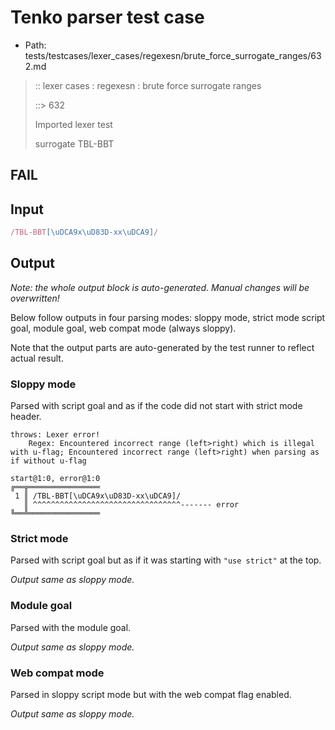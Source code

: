 # Tenko parser test case

- Path: tests/testcases/lexer_cases/regexesn/brute_force_surrogate_ranges/632.md

> :: lexer cases : regexesn : brute force surrogate ranges
>
> ::> 632
>
> Imported lexer test
>
> surrogate TBL-BBT

## FAIL

## Input

`````js
/TBL-BBT[\uDCA9x\uD83D-xx\uDCA9]/
`````

## Output

_Note: the whole output block is auto-generated. Manual changes will be overwritten!_

Below follow outputs in four parsing modes: sloppy mode, strict mode script goal, module goal, web compat mode (always sloppy).

Note that the output parts are auto-generated by the test runner to reflect actual result.

### Sloppy mode

Parsed with script goal and as if the code did not start with strict mode header.

`````
throws: Lexer error!
    Regex: Encountered incorrect range (left>right) which is illegal with u-flag; Encountered incorrect range (left>right) when parsing as if without u-flag

start@1:0, error@1:0
╔══╦════════════════
 1 ║ /TBL-BBT[\uDCA9x\uD83D-xx\uDCA9]/
   ║ ^^^^^^^^^^^^^^^^^^^^^^^^^^^^^^^^^------- error
╚══╩════════════════

`````

### Strict mode

Parsed with script goal but as if it was starting with `"use strict"` at the top.

_Output same as sloppy mode._

### Module goal

Parsed with the module goal.

_Output same as sloppy mode._

### Web compat mode

Parsed in sloppy script mode but with the web compat flag enabled.

_Output same as sloppy mode._
